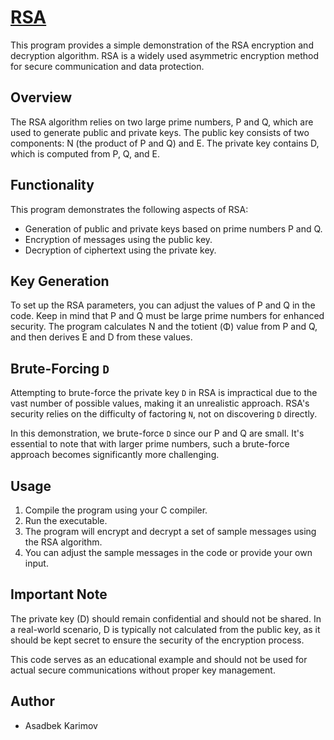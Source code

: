 # [RSA](https://en.wikipedia.org/wiki/RSA_(cryptosystem))

This program provides a simple demonstration of the RSA encryption and decryption algorithm. RSA is a widely used asymmetric encryption method for secure communication and data protection.


## Overview
The RSA algorithm relies on two large prime numbers, P and Q, which are used to generate public and private keys. The public key consists of two components: N (the product of P and Q) and E. The private key contains D, which is computed from P, Q, and E.


## Functionality

This program demonstrates the following aspects of RSA:

- Generation of public and private keys based on prime numbers P and Q.
- Encryption of messages using the public key.
- Decryption of ciphertext using the private key.

## Key Generation

To set up the RSA parameters, you can adjust the values of P and Q in the code. Keep in mind that P and Q must be large prime numbers for enhanced security. The program calculates N and the totient (Φ) value from P and Q, and then derives E and D from these values.

## Brute-Forcing `D`
Attempting to brute-force the private key `D` in RSA is impractical due to the vast number of possible values, making it an unrealistic approach. RSA's security relies on the difficulty of factoring `N`, not on discovering `D` directly.

In this demonstration, we brute-force `D` since our P and Q are small. It's essential to note that with larger prime numbers, such a brute-force approach becomes significantly more challenging.

## Usage

1. Compile the program using your C compiler.
2. Run the executable.
3. The program will encrypt and decrypt a set of sample messages using the RSA algorithm.
4. You can adjust the sample messages in the code or provide your own input.


## Important Note

The private key (D) should remain confidential and should not be shared. In a real-world scenario, D is typically not calculated from the public key, as it should be kept secret to ensure the security of the encryption process.

This code serves as an educational example and should not be used for actual secure communications without proper key management.

## Author

- Asadbek Karimov